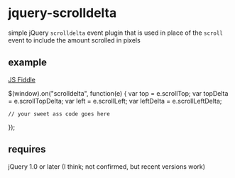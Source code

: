 # jquery-scrolldelta
simple jQuery `scrolldelta` event plugin that is used in place of the `scroll` event to include the amount scrolled in pixels

## example

[JS Fiddle](http://jsfiddle.net/tew9zxc1/)

$(window).on("scrolldelta", function(e)
{
    var top = e.scrollTop;
    var topDelta = e.scrollTopDelta;
    var left = e.scrollLeft;
    var leftDelta = e.scrollLeftDelta;
	
	// your sweet ass code goes here
});


## requires

jQuery 1.0 or later (I think; not confirmed, but recent versions work)

